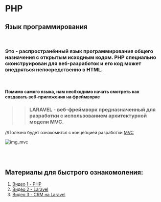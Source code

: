 # PHP

## Язык программирования 

<br>

### Это - распространённый язык программирования общего назначения с открытым исходным кодом. PHP специально сконструирован для веб-разработок и его код может внедряться непосредственно в HTML.

<br>

#### Помимо самого языка, нам необходимо начать смотреть как создавать веб-приложения на фреймворке 
>> ### LARAVEL - веб-фреймворк предназначенный для разработки с использованием архитектурной модели MVC. 

//Полезно будет ознакомится с концепцией разработки [MVC](https://www.google.com/url?sa=t&rct=j&q=&esrc=s&source=web&cd=&cad=rja&uact=8&ved=2ahUKEwiYk5Dmjrr7AhUS6CoKHcVgCNwQFnoECA8QAQ&url=https%3A%2F%2Fru.wikipedia.org%2Fwiki%2FModel-View-Controller&usg=AOvVaw3U5JpCVo1K11-NrOLBDyRP)

![img_mvc](https://www.freecodecamp.org/news/content/images/2021/04/MVC3.png)

<br></br>

## Материалы для быстрого ознакомоления:

1. [Видео 1 - PHP][id_0]
2. [Видео 2 - Laravel][id_1]
3. [Видео 3 - CRM на Laravel][id_2]


[id_0]:https://www.youtube.com/watch?v=sH4rKhxzfRU&list=PL3-0tsv0n0zbLTan9IVSECTsTVpusH8fm

[id_1]:https://www.youtube.com/watch?v=J5t5_jkEkTU&list=PL3-0tsv0n0zYa0nNtDzq0kS-Ha6l95w3X&index=1

[id_2]:https://www.youtube.com/watch?v=o6yDD7iSJo8&list=PL3-0tsv0n0zav5yr6DOnKHrbYi4NCarD_
